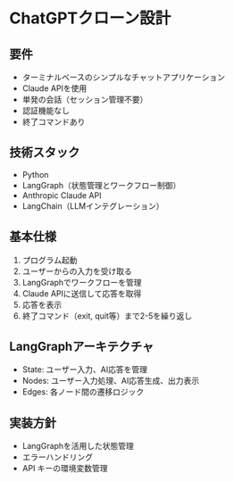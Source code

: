 # ChatGPTクローン設計

## 要件
- ターミナルベースのシンプルなチャットアプリケーション
- Claude APIを使用
- 単発の会話（セッション管理不要）
- 認証機能なし
- 終了コマンドあり

## 技術スタック
- Python
- LangGraph（状態管理とワークフロー制御）
- Anthropic Claude API
- LangChain（LLMインテグレーション）

## 基本仕様
1. プログラム起動
2. ユーザーからの入力を受け取る
3. LangGraphでワークフローを管理
4. Claude APIに送信して応答を取得
5. 応答を表示
6. 終了コマンド（exit, quit等）まで2-5を繰り返し

## LangGraphアーキテクチャ
- State: ユーザー入力、AI応答を管理
- Nodes: ユーザー入力処理、AI応答生成、出力表示
- Edges: 各ノード間の遷移ロジック

## 実装方針
- LangGraphを活用した状態管理
- エラーハンドリング
- API キーの環境変数管理